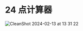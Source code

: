 # 24 点计算器

![CleanShot 2024-02-13 at 13 31 22](https://github.com/zxch3n/twenty-four/assets/18425020/2ec0ff3a-5ed0-4079-9aa6-14da66760f4c)
